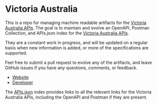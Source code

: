 # Victoria AustraliaThis is a repo for managing machine readable artifacts for the [Victoria Australia APIs](https://www.vic.gov.au). The goal is to maintain and evolve an OpenAPI, Postman Collection, and APIs.json index for the [Victoria Australia APIs](https://www.vic.gov.au).They are a constant work in progress, and will be updated on a regular basis when new information is added, or more of the specifications are supported.Feel free to submit a pull request to evolve any of the artifacts, and leave GitHub issues if you have any questions, comments, or feedback.- [Website](https://www.vic.gov.au)- [Developer](https://www.vic.gov.au)The [APIs.json](https://github.com/api-evangelist/victoria-australia/blob/master/apis.json) index provides links to all the relevant links for the Victoria Australia APIs, including the OpenAPI and Postman if they are present.